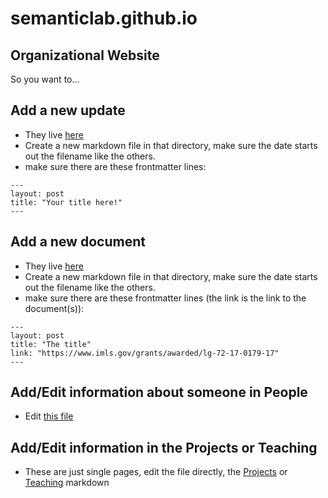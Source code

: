 # semanticlab.github.io
Organizational Website
---
So you want to...


## Add a new update
* They live [here](https://github.com/SemanticLab/semanticlab.github.io/tree/master/updates/_posts)
* Create a new markdown file in that directory, make sure the date starts out the filename like the others.
* make sure there are these frontmatter lines:
```
---
layout: post
title: "Your title here!"
---
```
## Add a new document
* They live [here](https://github.com/SemanticLab/semanticlab.github.io/tree/master/documents/_posts)
* Create a new markdown file in that directory, make sure the date starts out the filename like the others.
* make sure there are these frontmatter lines (the link is the link to the document(s)):
```
---
layout: post
title: "The title"
link: "https://www.imls.gov/grants/awarded/lg-72-17-0179-17"
---
```

## Add/Edit information about someone in People
* Edit [this file](https://github.com/SemanticLab/semanticlab.github.io/blob/master/_data/people_team.yml)

## Add/Edit information in the Projects or Teaching
* These are just single pages, edit the file directly, the [Projects](https://github.com/SemanticLab/semanticlab.github.io/blob/master/projects.md) or [Teaching](https://github.com/SemanticLab/semanticlab.github.io/blob/master/teaching.md) markdown


